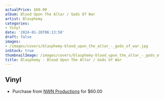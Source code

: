 ```yaml
---
actualPrice: $60.00
album: Blood Upon The Altar / Gods Of War
artist: Blasphemy
categories:
- Vinyl
date: '2024-01-28T06:13:58'
draft: false
images:
- /images/covers/blasphemy-blood_upon_the_altar_-_gods_of_war.jpg
inStock: true
thumbnailImage: /images/covers/blasphemy-blood_upon_the_altar_-_gods_of_war-thumb.jpg
title: Blasphemy - Blood Upon The Altar / Gods Of War
---
```


## Vinyl
* Purchase from [NWN Productions](http://shop.nwnprod.com/index.php?route=product/product&path=75&product_id=46125&sort=pd.name&order=ASC) for $60.00
